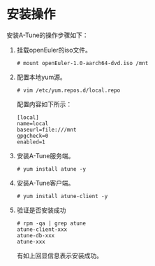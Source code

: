 # 安装操作<a name="ZH-CN_TOPIC_0213178454"></a>

安装A-Tune的操作步骤如下：

1.  挂载openEuler的iso文件。

    ```
    # mount openEuler-1.0-aarch64-dvd.iso /mnt
    ```

2.  配置本地yum源。

    ```
    # vim /etc/yum.repos.d/local.repo
    ```

    配置内容如下所示：

    ```
    [local]
    name=local
    baseurl=file:///mnt
    gpgcheck=0
    enabled=1
    ```

3.  安装A-Tune服务端。

    ```
    # yum install atune -y
    ```

4.  安装A-Tune客户端。

    ```
    # yum install atune-client -y
    ```

5.  验证是否安装成功

    ```
    # rpm -qa | grep atune
    atune-client-xxx
    atune-db-xxx
    atune-xxx
    ```

    有如上回显信息表示安装成功。


